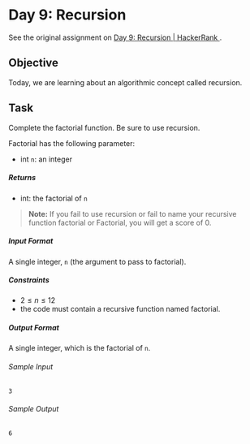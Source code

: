 # Day 9: Recursion

See the original assignment on 
[Day 9: Recursion | HackerRank
](https://www.hackerrank.com/challenges/30-recursion/problem).

## Objective
Today, we are learning about an algorithmic concept called recursion. 

## Task
Complete the factorial function. Be sure to use recursion.

Factorial has the following parameter:

- int `n`: an integer

##### Returns
- int: the factorial of `n`

> **Note:**  If you fail to use recursion or fail to name your recursive function factorial or Factorial, 
> you will get a score of 0.

##### Input Format
A single integer, `n` (the argument to pass to factorial).

##### Constraints
- $2 \leq n \leq 12$
- the code must contain a recursive function named factorial.

##### Output Format
A single integer, which is  the factorial of `n`.
###### Sample Input 
```
3
```

###### Sample Output 
```
6
```
